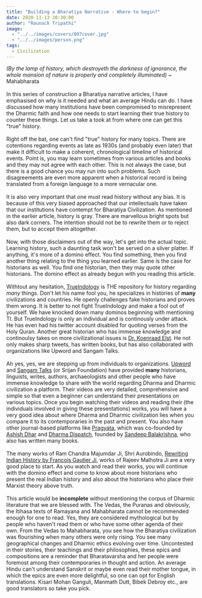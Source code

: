 ```yaml
---
title: "Building a Bharatiya Narrative - Where to begin?"
date: 2020-11-13 20:30:00
author: "Raunack Tripathi"
image:
  - "../../images/covers/007cover.jpg"
  - "../../images/person.png"
tags:
  - Civilization
---
```


_(By the lamp of history, which destroyeth the darkness of ignorance, the whole mansion of nature is properly and completely illuminated)_
~ Mahabharata
<br><br>
In this series of construction a Bharatiya narrative articles, I have emphasised on why is it needed and what an average Hindu can do. I have discussed how many institutions have been compromised to misrepresent the Dharmic faith and how one needs to start learning their true history to counter these things. Let us take a took at from where one can get this "true" history.
<br><br>
Right off the bat, one can't find "true" history for many topics. There are cotentions regarding events as late as 1930s (and probably even later) that make it difficult to make a coherent, chronological timeline of historical events. Point is, you may learn sometimes from various articles and books and they may not agree with each other. This is not always the case, but there is a good chance you may run into such problems. Such disagreements are even more apparent when a historical record is being translated from a foreign language to a more vernacular one.
<br><br>
It is also very important that one must read history without any bias. It is because of this very biased approached that our intellectuals have taken that our institutions have contempt for Bharatiya Civilization. As mentioned in the earlier article, history is gray. There are marvellous bright spots but also dark corners. The intention should not be to rewrite them or to reject them, but to accept them altogether.
<br><br>
Now, with those disclaimers out of the way, let's get into the actual topic. Learning history, such a daunting task won't be served on a silver platter. If anything, it's more of a domino effect. You find something, then you find another thing relating to the thing you learned earlier. Same is the case for historians as well. You find one historian, then they may quote other historians. The domino effect as already begun with you reading this article.
<br><br>
Withtout any hesitation, <a href="https://twitter.com/TIinExile" class="link">TrueIndology</a> is THE repository for history regarding _many_ things. Don't let his name fool you, he specializes in histories of **many** civilizations and countries. He openly challenges fake historians and proves them wrong. It is better to not fight TrueIndology and make a fool out of yourself. We have knocked down many dominos beginning with mentioning TI. But TrueIndology is only an individual and is continously under attack. He has even had his twitter account disabled for quoting verses from the Holy Quran. Another great historian who has immense knowledge and continoulsy takes on more civilizational issues is <a href="https://twitter.com/Koenraad_Elst" class="link">Dr. Koenraad Elst</a>. He not only makes sharp tweets, has written books, but has also collaborated with organizations like Upword and Sangam Talks.
<br><br>
Ah yes, yes, we are stepping up from individuals to organizations. <a href="https://twitter.com/upword_" class="link">Upword</a> and <a href="https://twitter.com/sangamtalks" class="link">Sangam Talks</a> (or Srijan Foundation) have provided **many** historians, linguists, writes, authors, archaeologists and other people who have immense knowledge to share with the world regarding Dharma and Dharmic civilization a platform. Their videos are very detailed, comprehensive and simple so that even a beginner can understand their presentations on various topics. Once you begin watching their videos and reading their (the individuals involved in giving these presentations) works, you will have a very good idea about where Dharma and Dharmic civilization lies when you compare it to its contemporaries in the past and present. You also have other journal-based platforms like <a href="https://pragyata.com/" class="link">Pragyata</a>, which was co-founded by <a href="https://twitter.com/Infinitchy" class="link">Ashish Dhar</a> and <a href="https://www.dharmadispatch.in/" class="link">Dharma Dispatch</a>, founded by <a href="https://twitter.com/dharmadispatch" class="link">Sandeep Balakrishna</a>, who also has written many books.
<br><br>
The many works of Ram Chandra Majumdar Ji, Shri Aurobindo, <a href="https://www.amazon.in/Rewriting-Indian-History-Francois-Gautier/dp/8187943270/ref=sr_1_3?crid=3PGR0IZJA3JYI&dchild=1&keywords=rewriting+indian+history&qid=1605194390&sprefix=rewritting+indi%2Caps%2C316&sr=8-3" class="link">Rewriting Indian History by Francois Gautier Ji</a>, works of Rajeev Malhotra Ji are a very good place to start. As you watch and read their works, you will continue with the domino effect and come to know about more historians who present the real Indian history and also about the historians who place their Marxist theory above truth.
<br><br>
This article would be **incomplete** without mentioning the corpus of Dharmic literature that we are blessed with. The Vedas, the Puranas and obviously, the Itihasa texts of Ramayana and Mahabharata cannot be recommended enough for one to read. Yes, they are considered mythological but by people who haven't read them or who have some other agenda of their own. From the Vedas to Mahabharata, you see how the Bharatiya civilization was flourishing when many others were only rising. You see many geographical changes and Dharmic ethics evolving over time. Uncontested in their stories, their teachings and their philosophies, these epics and compositions are a reminder that Bharatavarsha and her people were foremost among their contemporaries in thought and action. An average Hindu can't understand Sanskrit or maybe even read their mother tongue, in which the epics are even more delightful, so one can opt for English translations. Kisari Mohan Ganguli, Manmath Dutt, Bibek Debroy etc., are good translators so take you pick.
